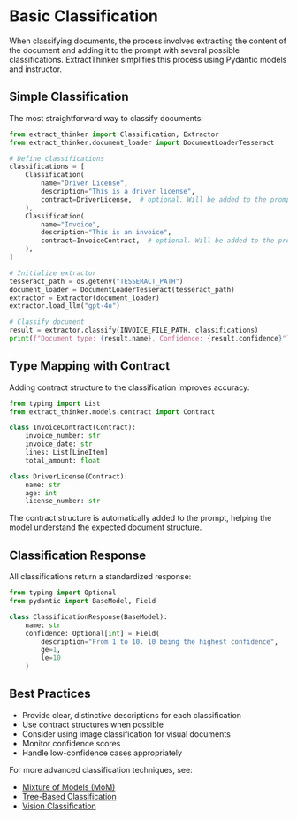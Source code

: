 # Basic Classification

When classifying documents, the process involves extracting the content of the document and adding it to the prompt with several possible classifications. ExtractThinker simplifies this process using Pydantic models and instructor.

## Simple Classification

The most straightforward way to classify documents:

```python
from extract_thinker import Classification, Extractor
from extract_thinker.document_loader import DocumentLoaderTesseract

# Define classifications
classifications = [
    Classification(
        name="Driver License",
        description="This is a driver license",
        contract=DriverLicense,  # optional. Will be added to the prompt
    ),
    Classification(
        name="Invoice",
        description="This is an invoice",
        contract=InvoiceContract,  # optional. Will be added to the prompt
    ),
]

# Initialize extractor
tesseract_path = os.getenv("TESSERACT_PATH")
document_loader = DocumentLoaderTesseract(tesseract_path)
extractor = Extractor(document_loader)
extractor.load_llm("gpt-4o")

# Classify document
result = extractor.classify(INVOICE_FILE_PATH, classifications)
print(f"Document type: {result.name}, Confidence: {result.confidence}")
```

## Type Mapping with Contract

Adding contract structure to the classification improves accuracy:

```python
from typing import List
from extract_thinker.models.contract import Contract

class InvoiceContract(Contract):
    invoice_number: str
    invoice_date: str
    lines: List[LineItem]
    total_amount: float

class DriverLicense(Contract):
    name: str
    age: int
    license_number: str
```

The contract structure is automatically added to the prompt, helping the model understand the expected document structure.

## Classification Response

All classifications return a standardized response:

```python
from typing import Optional
from pydantic import BaseModel, Field

class ClassificationResponse(BaseModel):
    name: str
    confidence: Optional[int] = Field(
        description="From 1 to 10. 10 being the highest confidence",
        ge=1, 
        le=10
    )
```

## Best Practices

- Provide clear, distinctive descriptions for each classification
- Use contract structures when possible
- Consider using image classification for visual documents
- Monitor confidence scores
- Handle low-confidence cases appropriately

For more advanced classification techniques, see:
- [Mixture of Models (MoM)](mom.md)
- [Tree-Based Classification](tree.md)
- [Vision Classification](vision.md) 